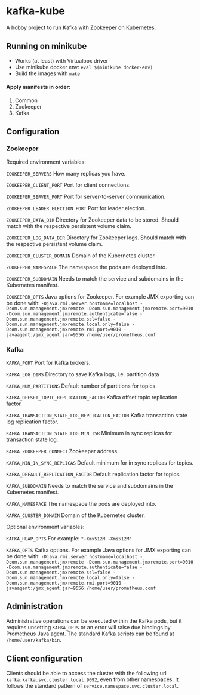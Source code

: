 # kafka-kube

A hobby project to run Kafka with Zookeeper on Kubernetes.

## Running on minikube
- Works (at least) with Virtualbox driver
- Use minikube docker env: `eval $(minikube docker-env)`
- Build the images with `make`

#### Apply manifests in order:
1. Common
1. Zookeeper
1. Kafka

## Configuration

### Zookeeper
Required environment variables:

`ZOOKEEPER_SERVERS`
How many replicas you have.

`ZOOKEEPER_CLIENT_PORT`
Port for client connections.

`ZOOKEEPER_SERVER_PORT`
Port for server-to-server communication.

`ZOOKEEPER_LEADER_ELECTION_PORT`
Port for leader election.

`ZOOKEEPER_DATA_DIR`
Directory for Zookeeper data to be stored. Should match with the respective persistent volume claim.

`ZOOKEEPER_LOG_DATA_DIR`
Directory for Zookeeper logs. Should match with the respective persistent volume claim.

`ZOOKEEPER_CLUSTER_DOMAIN`
Domain of the Kubernetes cluster.

`ZOOKEEPER_NAMESPACE`
The namespace the pods are deployed into.

`ZOOKEEPER_SUBDOMAIN`
Needs to match the service and subdomains in the Kubernetes manifest.

`ZOOKEEPER_OPTS`
Java options for Zookeeper. For example JMX exporting can be done with: `-Djava.rmi.server.hostname=localhost -Dcom.sun.management.jmxremote -Dcom.sun.management.jmxremote.port=9010 -Dcom.sun.management.jmxremote.authenticate=false -Dcom.sun.management.jmxremote.ssl=false -Dcom.sun.management.jmxremote.local.only=false -Dcom.sun.management.jmxremote.rmi.port=9010 -javaagent:/jmx_agent.jar=9556:/home/user/prometheus.conf`


### Kafka
`KAFKA_PORT`
Port for Kafka brokers.

`KAFKA_LOG_DIRS`
Directory to save Kafka logs, i.e. partition data

`KAFKA_NUM_PARTITIONS`
Default number of partitions for topics.

`KAFKA_OFFSET_TOPIC_REPLICATION_FACTOR`
Kafka offset topic replication factor.

`KAFKA_TRANSACTION_STATE_LOG_REPLICATION_FACTOR`
Kafka transaction state log replication factor.

`KAFKA_TRANSACTION_STATE_LOG_MIN_ISR`
Minimum in sync replicas for transaction state log.

`KAFKA_ZOOKEEPER_CONNECT`
Zookeeper address.

`KAFKA_MIN_IN_SYNC_REPLICAS`
Default minimum for in sync replicas for topics.

`KAFKA_DEFAULT_REPLICATION_FACTOR`
Default replication factor for topics.

`KAFKA_SUBDOMAIN`
Needs to match the service and subdomains in the Kubernetes manifest.

`KAFKA_NAMESPACE`
The namespace the pods are deployed into.

`KAFKA_CLUSTER_DOMAIN`
Domain of the Kubernetes cluster.


Optional environment variables:

`KAFKA_HEAP_OPTS` 
For example: `"-Xmx512M -Xms512M"`

`KAFKA_OPTS`
Kafka options. For example Java options for JMX exporting can be done with: `-Djava.rmi.server.hostname=localhost -Dcom.sun.management.jmxremote -Dcom.sun.management.jmxremote.port=9010 -Dcom.sun.management.jmxremote.authenticate=false -Dcom.sun.management.jmxremote.ssl=false -Dcom.sun.management.jmxremote.local.only=false -Dcom.sun.management.jmxremote.rmi.port=9010 -javaagent:/jmx_agent.jar=9556:/home/user/prometheus.conf`


## Administration
Administrative operations can be executed within the Kafka pods, but it requires unsetting `KAFKA_OPTS` or an error will raise due bindings by Prometheus Java agent. The standard Kafka scripts can be found at `/home/user/kafka/bin`.

## Client configuration
Clients should be able to access the cluster with the following url `kafka.kafka.svc.cluster.local:9092`, even from other namespaces. It follows the standard pattern of `service.namespace.svc.cluster.local`.
